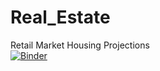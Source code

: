 # Real_Estate
Retail Market Housing Projections  
[![Binder](https://mybinder.org/badge_logo.svg)](https://mybinder.org/v2/gh/cohenri/Real_Estate/HEAD)
